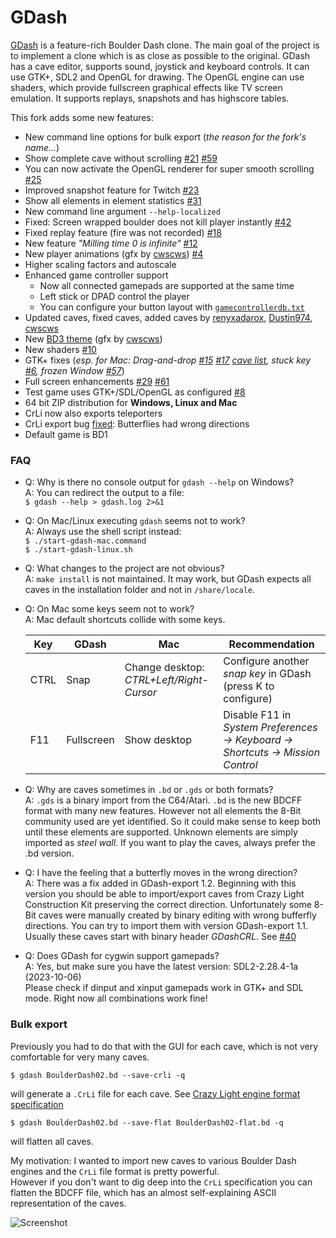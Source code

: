# GDash #

[GDash](https://bitbucket.org/czirkoszoltan/gdash/src/master/README.md) is a feature-rich Boulder Dash clone.
The main goal of the project is to implement a clone which is as close as possible to the original.
GDash has a cave editor, supports sound, joystick and keyboard controls.
It can use GTK+, SDL2 and OpenGL for drawing.
The OpenGL engine can use shaders, which provide fullscreen graphical effects like TV screen emulation.
It supports replays, snapshots and has highscore tables.

This fork adds some new features:

* New command line options for bulk export (*the reason for the fork's name...*)
* Show complete cave without scrolling [#21](https://github.com/revvv/gdash-export-CrLi/issues/21) [#59](https://github.com/revvv/gdash-export-CrLi/issues/59)
* You can now activate the OpenGL renderer for super smooth scrolling [#25](https://github.com/revvv/gdash-export-CrLi/issues/25)
* Improved snapshot feature for Twitch [#23](https://github.com/revvv/gdash-export-CrLi/issues/23)
* Show all elements in element statistics [#31](https://github.com/revvv/gdash-export-CrLi/issues/31)
* New command line argument `--help-localized`
* Fixed: Screen wrapped boulder does not kill player instantly [#42](https://github.com/revvv/gdash-export-CrLi/issues/42)
* Fixed replay feature (fire was not recorded) [#18](https://github.com/revvv/gdash-export-CrLi/issues/18)
* New feature *"Milling time 0 is infinite"* [#12](https://github.com/revvv/gdash-export-CrLi/issues/12)
* New player animations (gfx by [cwscws](https://github.com/cwscws)) [#4](https://github.com/revvv/gdash-export-CrLi/issues/4)
* Higher scaling factors and autoscale
* Enhanced game controller support
    * Now all connected gamepads are supported at the same time
    * Left stick or DPAD control the player
    * You can configure your button layout with [`gamecontrollerdb.txt`](https://github.com/revvv/gdash-export-CrLi/blob/master/gamecontrollerdb.txt)
* Updated caves, fixed caves, added caves by [renyxadarox](https://github.com/renyxadarox), [Dustin974](https://github.com/Dustin974), [cwscws](https://github.com/cwscws)
* New [BD3 theme](https://github.com/revvv/gdash-export-CrLi/blob/master/include/c64_gfx_bd3.png) (gfx by [cwscws](https://github.com/cwscws))
* New shaders [#10](https://github.com/revvv/gdash-export-CrLi/issues/10)
* GTK+ fixes (*esp. for Mac: Drag-and-drop [#15](https://github.com/revvv/gdash-export-CrLi/issues/15) [#17](https://github.com/revvv/gdash-export-CrLi/issues/17) [cave list](https://github.com/revvv/gdash-export-CrLi/commit/1c528dc19f3d7377c5c9f201e04a4d2790be35cb), stuck key [#6](https://github.com/revvv/gdash-export-CrLi/issues/6), frozen Window [#57](https://github.com/revvv/gdash-export-CrLi/issues/57)*)
* Full screen enhancements [#29](https://github.com/revvv/gdash-export-CrLi/issues/29) [#61](https://github.com/revvv/gdash-export-CrLi/issues/61)
* Test game uses GTK+/SDL/OpenGL as configured [#8](https://github.com/revvv/gdash-export-CrLi/issues/8)
* 64 bit ZIP distribution for **Windows, Linux and Mac**
* CrLi now also exports teleporters
* CrLi export bug [fixed](https://github.com/revvv/gdash-export-CrLi/commit/f2c9913cfdc84fc8a0e519cf547e35d6d3d70fca): Butterflies had wrong directions
* Default game is BD1

### FAQ
- Q: Why is there no console output for `gdash --help` on Windows?<br>
  A: You can redirect the output to a file:<br>
    `$ gdash --help > gdash.log 2>&1`

- Q: On Mac/Linux executing `gdash` seems not to work?<br>
  A: Always use the shell script instead:<br>
    `$ ./start-gdash-mac.command`<br>
    `$ ./start-gdash-linux.sh`
- Q: What changes to the project are not obvious?<br>
  A: `make install` is not maintained. It may work, but GDash expects all caves in the installation folder and not in `/share/locale`.
- Q: On Mac some keys seem not to work?<br>
  A: Mac default shortcuts collide with some keys.
  
    | Key       | GDash      | Mac                                      | Recommendation                                                                  |
    |-----------|------------|------------------------------------------|---------------------------------------------------------------------------------|
    | CTRL      | Snap       | Change desktop: _CTRL+Left/Right-Cursor_ | Configure another _snap key_ in GDash (press K to configure)                    |
    | F11       | Fullscreen | Show desktop                             | Disable F11 in _System Preferences -> Keyboard -> Shortcuts -> Mission Control_ |
- Q: Why are caves sometimes in `.bd` or `.gds` or both formats?<br>
  A: `.gds` is a binary import from the C64/Atari. `.bd` is the new BDCFF format with many new features.
     However not all elements the 8-Bit community used are yet identified. So it could make sense to keep both until these elements are supported.
     Unknown elements are simply imported as _steel wall_. If you want to play the caves, always prefer the .bd version.
- Q: I have the feeling that a butterfly moves in the wrong direction?<br>
  A: There was a fix added in GDash-export 1.2. Beginning with this version you should be able to import/export caves
     from Crazy Light Construction Kit preserving the correct direction.
     Unfortunately some 8-Bit caves were manually created by binary editing with wrong bufferfly directions.
     You can try to import them with version GDash-export 1.1. Usually these caves start with binary header _GDashCRL_.
     See [#40](https://github.com/revvv/gdash-export-CrLi/issues/40)
- Q: Does GDash for cygwin support gamepads?<br>
  A: Yes, but make sure you have the latest version: SDL2-2.28.4-1a (2023-10-06)<br>
     Please check if dinput and xinput gamepads work in GTK+ and SDL mode. Right now all combinations work fine!

### Bulk export

Previously you had to do that with the GUI for each cave, which is not very comfortable for very many caves.

    $ gdash BoulderDash02.bd --save-crli -q

will generate a `.CrLi` file for each cave. See [Crazy Light engine format specification](http://www.gratissaugen.de/erbsen/BD-Inside-FAQ.html#CrLi-Engine)

    $ gdash BoulderDash02.bd --save-flat BoulderDash02-flat.bd -q

will flatten all caves.

My motivation: I wanted to import new caves to various Boulder Dash engines and the `CrLi` file format is pretty powerful.<br>
However if you don't want to dig deep into the `CrLi` specification you can flatten the BDCFF file, which has an almost self-explaining ASCII
representation of the caves.

![Screenshot](https://raw.githubusercontent.com/revvv/gdash-export-CrLi/master/Arno_Dash-21-A.png)

